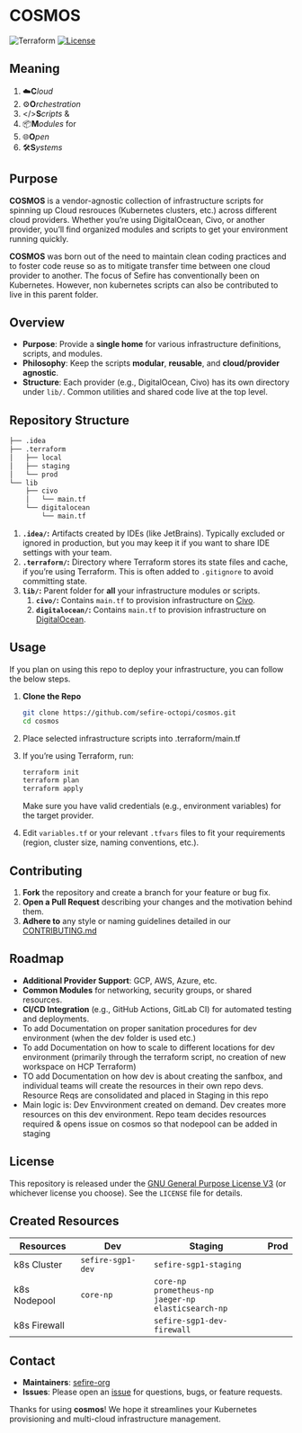 # COSMOS
![Terraform](https://img.shields.io/badge/terraform-%235835CC.svg?style=for-the-badge&logo=terraform&logoColor=white)
[![License](https://img.shields.io/badge/License-GPL%20v3-blue.svg?style=for-the-badge)](./LICENSE)

## Meaning
1. ☁️**C**_loud_
2. ⚙️**O**_rchestration_
3. </>**S**_cripts_ & 
4. 📦**M**_odules_ for 
5. 🌐**O**_pen_
6. 🛠️**S**_ystems_

## Purpose

**COSMOS** is a vendor-agnostic collection of infrastructure scripts for spinning up 
Cloud resrouces (Kubernetes clusters, etc.) across different cloud providers. 
Whether you’re using DigitalOcean, Civo, or another provider, you’ll find organized 
modules and scripts to get your environment running quickly. 

**COSMOS** was born out of the need to maintain clean coding practices and to foster
code reuse so as to mitigate transfer time between one cloud provider to another. The 
focus of Sefire has conventionally been on Kubernetes. However, non kubernetes scripts
can also be contributed to live in this parent folder.

## Overview

- **Purpose**: Provide a **single home** for various infrastructure definitions, scripts, and modules.
- **Philosophy**: Keep the scripts **modular**, **reusable**, and **cloud/provider agnostic**.
- **Structure**: Each provider (e.g., DigitalOcean, Civo) has its own directory under `lib/`. Common utilities and shared code live at the top level.

## Repository Structure

```bash
├── .idea
├── .terraform
│   ├── local
│   ├── staging
│   └── prod
└── lib
    ├── civo
    │   └── main.tf
    └── digitalocean
        └── main.tf
```

1. **`.idea/`:** Artifacts created by IDEs (like JetBrains). Typically excluded or ignored in production, but you may keep it if you want to share IDE settings with your team.
2. **`.terraform/`:** Directory where Terraform stores its state files and cache, if you’re using Terraform. This is often added to `.gitignore` to avoid committing state.
3. **`lib/`:** Parent folder for **all** your infrastructure modules or scripts.
   1. **`civo/`:** Contains `main.tf` to provision infrastructure on [Civo](https://www.civo.com/).
   2. **`digitalocean/`:** Contains `main.tf` to provision infrastructure on [DigitalOcean](https://www.digitalocean.com/).

## Usage

If you plan on using this repo to deploy your infrastructure, you can follow the below steps.

1. **Clone the Repo**
   ```bash
   git clone https://github.com/sefire-octopi/cosmos.git
   cd cosmos
   ```
2. Place selected infrastructure scripts into .terraform/main.tf
3. If you’re using Terraform, run:
   ```bash
   terraform init
   terraform plan
   terraform apply
   ```
   Make sure you have valid credentials (e.g., environment variables) for the target provider.

4. Edit `variables.tf` or your relevant `.tfvars` files to fit your requirements (region, cluster size, naming conventions, etc.).

## Contributing

1. **Fork** the repository and create a branch for your feature or bug fix.
2. **Open a Pull Request** describing your changes and the motivation behind them.
3. **Adhere to** any style or naming guidelines detailed in our [CONTRIBUTING.md](CONTRIBUTING.md)

## Roadmap

- **Additional Provider Support**: GCP, AWS, Azure, etc.
- **Common Modules** for networking, security groups, or shared resources.
- **CI/CD Integration** (e.g., GitHub Actions, GitLab CI) for automated testing and deployments.
- To add Documentation on proper sanitation procedures for dev environment (when the dev folder is used etc.)
- To add Documentation on how to scale to different locations for dev environment (primarily through the terraform script, no creation of new workspace on HCP Terraform)
- TO add Documentation on how dev is about creating the sanfbox, and individual teams will create the resources in their own repo devs. Resource Reqs are consolidated and placed in Staging in this repo
- Main logic is: Dev Envvironment created on demand. Dev creates more resources on this dev environment. Repo team decides resources required & opens issue on cosmos so that nodepool can be added in staging

## License

This repository is released under the [GNU General Purpose License V3](./LICENSE) (or whichever license you choose). See the `LICENSE` file for details.

## Created Resources
| Resources    | Dev                   | Staging                                                                              | Prod |
|--------------|-----------------------|--------------------------------------------------------------------------------------|------|
| k8s Cluster  | ```sefire-sgp1-dev``` | ```sefire-sgp1-staging```                                                            |      |
| k8s Nodepool | ```core-np```         | ```core-np```<br/>```prometheus-np```<br/>```jaeger-np```<br/>```elasticsearch-np``` |      |
| k8s Firewall |                       | ```sefire-sgp1-dev-firewall```                                                       |      |

## Contact
- **Maintainers**: [sefire-org](mailto:origin@sefire.org)
- **Issues**: Please open an [issue](./issues) for questions, bugs, or feature requests.

Thanks for using **cosmos**! We hope it streamlines your Kubernetes provisioning and multi-cloud infrastructure management.